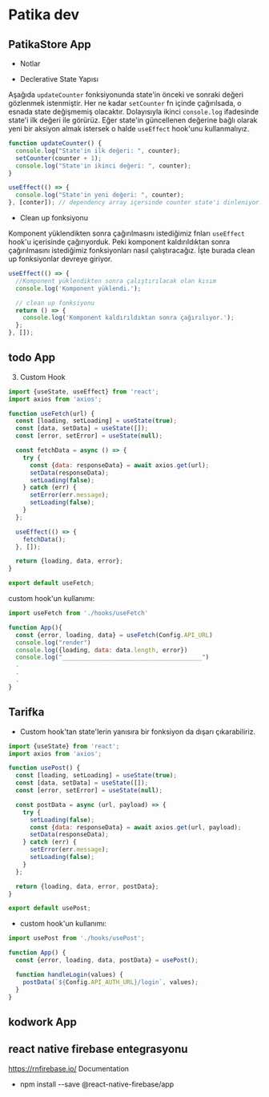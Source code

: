 # Patika dev

## PatikaStore App

- Notlar

* Declerative State Yapısı

Aşağıda `updateCounter` fonksiyonunda state'in önceki ve sonraki değeri gözlenmek istenmiştir.
Her ne kadar `setCounter` fn içinde çağırılsada, o esnada state değişmemiş olacaktır. Dolayısıyla
ikinci `console.log` ifadesinde state'i ilk değeri ile görürüz. Eğer state'in güncellenen değerine
bağlı olarak yeni bir aksiyon almak istersek o halde `useEffect` hook'unu kullanmalıyız.

```js
function updateCounter() {
  console.log("State'in ilk değeri: ", counter);
  setCounter(counter + 1);
  console.log("State'in ikinci değeri: ", counter);
}

useEffect(() => {
  console.log("State'in yeni değeri: ", counter);
}, [conter]); // dependency array içersinde counter state'i dinleniyor...
```

- Clean up fonksiyonu

Komponent yüklendikten sonra çağırılmasını istediğimiz fnları `useEffect` hook'u içerisinde çağırıyorduk.
Peki komponent kaldırıldıktan sonra çağırılmasını istediğimiz fonksiyonları nasıl çalıştıracağız. İşte burada
clean up fonksiyonlar devreye giriyor.

```js
useEffect(() => {
  //Komponent yüklendikten sonra çalıştırılacak olan kısım
  console.log('Komponent yüklendi.');

  // clean up fonksiyonu
  return () => {
    console.log('Komponent kaldırıldıktan sonra çağırılıyor.');
  };
}, []);
```

## todo App

3. Custom Hook

```js
import {useState, useEffect} from 'react';
import axios from 'axios';

function useFetch(url) {
  const [loading, setLoading] = useState(true);
  const [data, setData] = useState([]);
  const [error, setError] = useState(null);

  const fetchData = async () => {
    try {
      const {data: responseData} = await axios.get(url);
      setData(responseData);
      setLoading(false);
    } catch (err) {
      setError(err.message);
      setLoading(false);
    }
  };

  useEffect(() => {
    fetchData();
  }, []);

  return {loading, data, error};
}

export default useFetch;
```

custom hook'un kullanımı:

```js
import useFetch from './hooks/useFetch'

function App(){
  const {error, loading, data} = useFetch(Config.API_URL)
  console.log("render")
  console.log({loading, data: data.length, error})
  console.log("_______________________________________")
  .
  .
  .
}
```

## Tarifka

- Custom hook'tan state'lerin yanısıra bir fonksiyon da dışarı çıkarabiliriz.

```js
import {useState} from 'react';
import axios from 'axios';

function usePost() {
  const [loading, setLoading] = useState(true);
  const [data, setData] = useState([]);
  const [error, setError] = useState(null);

  const postData = async (url, payload) => {
    try {
      setLoading(false);
      const {data: responseData} = await axios.get(url, payload);
      setData(responseData);
    } catch (err) {
      setError(err.message);
      setLoading(false);
    }
  };

  return {loading, data, error, postData};
}

export default usePost;
```

- custom hook'un kullanımı:

```js
import usePost from './hooks/usePost';

function App() {
  const {error, loading, data, postData} = usePost();

  function handleLogin(values) {
    postData(`${Config.API_AUTH_URL}/login`, values);
  }
}
```

## kodwork App

## react native firebase entegrasyonu

https://rnfirebase.io/
Documentation

- npm install --save @react-native-firebase/app
